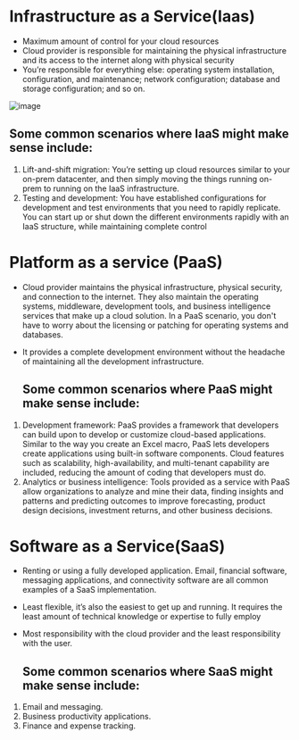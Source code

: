 # Infrastructure as a Service(Iaas)
-  Maximum amount of control for your cloud resources
-  Cloud provider is responsible for maintaining the  physical infrastructure and its access to the internet along with  physical security
-  You’re responsible for everything else: operating system installation, configuration, and maintenance; network configuration; database and storage configuration; and so on.

  ![image](https://github.com/vramya123/AZ-900/assets/23298075/d290c83a-34cc-4654-afad-156c52d4c60b)

  ## Some common scenarios where IaaS might make sense include:

1. Lift-and-shift migration: You’re setting up cloud resources similar to your on-prem datacenter, and then simply moving the things running on-prem to running on the IaaS infrastructure.
2. Testing and development: You have established configurations for development and test environments that you need to rapidly replicate. You can start up or shut down the different environments rapidly with an IaaS structure, while maintaining complete control


# Platform as a service (PaaS)  
- Cloud provider maintains the physical infrastructure, physical security, and connection to the internet.
  They also maintain the operating systems, middleware, development tools, and business intelligence services that make up a cloud solution. In a PaaS scenario, you don't have to worry about the licensing or patching for operating systems and databases.
- It provides a complete development environment without the headache of maintaining all the development infrastructure.

   ## Some common scenarios where PaaS might make sense include:

1. Development framework: PaaS provides a framework that developers can build upon to develop or customize cloud-based applications. Similar to the way you create an Excel macro, PaaS lets developers create applications using built-in software components. Cloud features such as scalability, high-availability, and multi-tenant capability are included, reducing the amount of coding that developers must do.
2. Analytics or business intelligence: Tools provided as a service with PaaS allow organizations to analyze and mine their data, finding insights and patterns and predicting outcomes to improve forecasting, product design decisions, investment returns, and other business decisions.

# Software as a Service(SaaS)
- Renting or using a fully developed application. Email, financial software, messaging applications, and connectivity software are all common examples of a SaaS implementation.
- Least flexible, it’s also the easiest to get up and running. It requires the least amount of technical knowledge or expertise to fully employ
- Most responsibility with the cloud provider and the least responsibility with the user.

   ## Some common scenarios where SaaS might make sense include:

1. Email and messaging.
2. Business productivity applications.
3. Finance and expense tracking.
